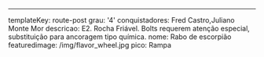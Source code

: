 ---
templateKey: route-post
grau: '4'
conquistadores: Fred Castro,Juliano Monte Mor
descricao: E2. Rocha Friável. Bolts requerem atenção especial, substituição para ancoragem tipo química.
nome: Rabo de escorpião
featuredimage: /img/flavor_wheel.jpg
pico: Rampa